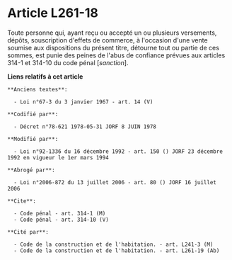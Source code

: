 # Article L261-18

Toute personne qui, ayant reçu ou accepté un ou plusieurs versements, dépôts, souscription d'effets de commerce, à l'occasion
d'une vente soumise aux dispositions du présent titre, détourne tout ou partie de ces sommes, est punie des peines de l'abus
de confiance prévues aux articles 314-1 et 314-10 du code pénal [*sanction*].

**Liens relatifs à cet article**

	**Anciens textes**:

	  - Loi n°67-3 du 3 janvier 1967 - art. 14 (V)

	**Codifié par**:

	  - Décret n°78-621 1978-05-31 JORF 8 JUIN 1978

	**Modifié par**:

	  - Loi n°92-1336 du 16 décembre 1992 - art. 150 () JORF 23 décembre 1992 en vigueur le 1er mars 1994

	**Abrogé par**:

	  - Loi n°2006-872 du 13 juillet 2006 - art. 80 () JORF 16 juillet 2006

	**Cite**:

	  - Code pénal - art. 314-1 (M)
	  - Code pénal - art. 314-10 (V)

	**Cité par**:

	  - Code de la construction et de l'habitation. - art. L241-3 (M)
	  - Code de la construction et de l'habitation. - art. L261-19 (Ab)
